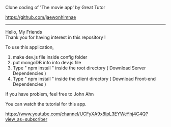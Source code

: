 Clone coding of 'The movie app' by Great Tutor <John Ahn>

https://github.com/jaewonhimnae

-----------------------------------

Hello, My Friends  
Thank you for having interest in this repository ! 

To use this application, 

1. make dev.js file inside config folder 
2. put mongoDB info into dev.js file 
3. Type  " npm install " inside the root directory  ( Download Server Dependencies ) 
4. Type " npm install " inside the client directory ( Download Front-end Dependencies )


If you have problem, feel free to John Ahn

You can watch the tutorial for this app.

https://www.youtube.com/channel/UCFyXA9x8lpL3EYWeYhj4C4Q?view_as=subscriber


